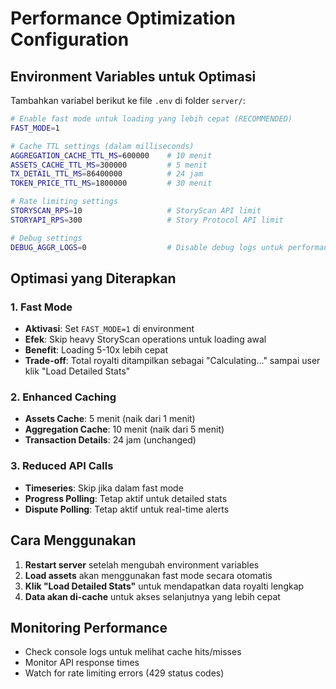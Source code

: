 # Performance Optimization Configuration

## Environment Variables untuk Optimasi

Tambahkan variabel berikut ke file `.env` di folder `server/`:

```bash
# Enable fast mode untuk loading yang lebih cepat (RECOMMENDED)
FAST_MODE=1

# Cache TTL settings (dalam milliseconds)
AGGREGATION_CACHE_TTL_MS=600000    # 10 menit
ASSETS_CACHE_TTL_MS=300000         # 5 menit
TX_DETAIL_TTL_MS=86400000          # 24 jam
TOKEN_PRICE_TTL_MS=1800000         # 30 menit

# Rate limiting settings
STORYSCAN_RPS=10                   # StoryScan API limit
STORYAPI_RPS=300                   # Story Protocol API limit

# Debug settings
DEBUG_AGGR_LOGS=0                  # Disable debug logs untuk performance
```

## Optimasi yang Diterapkan

### 1. Fast Mode
- **Aktivasi**: Set `FAST_MODE=1` di environment
- **Efek**: Skip heavy StoryScan operations untuk loading awal
- **Benefit**: Loading 5-10x lebih cepat
- **Trade-off**: Total royalti ditampilkan sebagai "Calculating..." sampai user klik "Load Detailed Stats"

### 2. Enhanced Caching
- **Assets Cache**: 5 menit (naik dari 1 menit)
- **Aggregation Cache**: 10 menit (naik dari 5 menit)
- **Transaction Details**: 24 jam (unchanged)

### 3. Reduced API Calls
- **Timeseries**: Skip jika dalam fast mode
- **Progress Polling**: Tetap aktif untuk detailed stats
- **Dispute Polling**: Tetap aktif untuk real-time alerts

## Cara Menggunakan

1. **Restart server** setelah mengubah environment variables
2. **Load assets** akan menggunakan fast mode secara otomatis
3. **Klik "Load Detailed Stats"** untuk mendapatkan data royalti lengkap
4. **Data akan di-cache** untuk akses selanjutnya yang lebih cepat

## Monitoring Performance

- Check console logs untuk melihat cache hits/misses
- Monitor API response times
- Watch for rate limiting errors (429 status codes)
